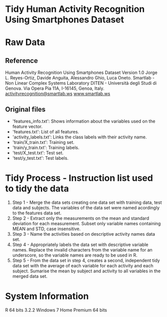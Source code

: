 # Tidy Human Activity Recognition Using Smartphones Dataset

# Raw Data
## Reference
Human Activity Recognition Using Smartphones Dataset
Version 1.0
Jorge L. Reyes-Ortiz, Davide Anguita, Alessandro Ghio, Luca Oneto.
Smartlab - Non Linear Complex Systems Laboratory
DITEN - Università degli Studi di Genova.
Via Opera Pia 11A, I-16145, Genoa, Italy.
activityrecognition@smartlab.ws
www.smartlab.ws

## Original files
* 'features_info.txt': Shows information about the variables used on the feature vector.
* 'features.txt': List of all features.
* 'activity_labels.txt': Links the class labels with their activity name.
* 'train/X_train.txt': Training set.
* 'train/y_train.txt': Training labels.
* 'test/X_test.txt': Test set.
* 'test/y_test.txt': Test labels.

# Tidy Process - Instruction list used to tidy the data
1. Step 1 - Merge the data sets creating one data set with training data, test data and subjects. The variables of the data set were named acordingly to the features data set.
2. Step 2 - Extract only the measurements on the mean and standard deviation for each measurement. Subset only variable names containing MEAN and STD, case insensitive.
3. Step 3 - Name the activities based on descriptive activity names data set.
4. Step 4 - Appropriately labels the data set with descriptive variable names. Replace the invalid characters from the variable name for an underscore, so the variable names are ready to be used in R.
5. Step 5 - From the data set in step 4, creates a second, independent tidy data set with the average of each variable for each activity and each subject. Sumarise the mean by subject and activity to all variables in the merged data set.

# System Information
R 64 bits 3.2.2
Windows 7 Home Premium 64 bits